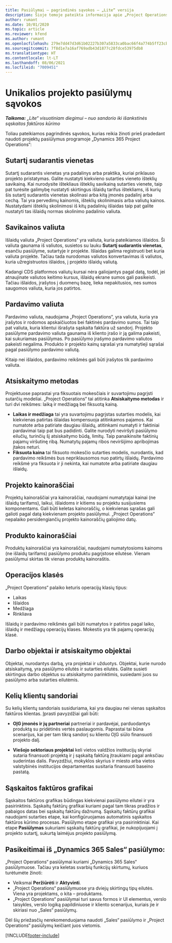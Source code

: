```yaml
---
title: Pasiūlymai – pagrindinės sąvokos – „Lite“ versija
description: Šioje temoje pateikta informacija apie „Project Operations“ projektų pasiūlymų naudojimą.
author: rumant
ms.date: 10/01/2020
ms.topic: article
ms.reviewer: kfend
ms.author: rumant
ms.openlocfilehash: 279e7dd47d3d61b02227b307a5833ca0bac66f4a774b5ff23cb69aac417e2f0e
ms.sourcegitcommit: 7f8d1e7a16af769adb43d1877c28fdce53975db8
ms.translationtype: HT
ms.contentlocale: lt-LT
ms.lasthandoff: 08/06/2021
ms.locfileid: "7009451"
---
```

# <a name="concepts-unique-to-project-quotes"></a>Unikalios projekto pasiūlymų sąvokos

_**Taikoma:** „Lite“ visuotiniam diegimui – nuo sandorio iki išankstinės sąskaitos faktūros kūrimo_


Toliau pateikiamos pagrindinės sąvokos, kurias reikia žinoti prieš pradedant naudoti projektų pasiūlymus programoje „Dynamics 365 Project Operations“:

## <a name="contracting-unit"></a>Sutartį sudarantis vienetas

Sutartį sudarantis vienetas yra padalinys arba praktika, kuriai priklauso projekto pristatymas. Galite nustatyti kiekvieno sutarties vieneto išteklių savikainą. Kai nurodysite ištekliaus išteklių savikainą sutarties vienete, taip pat turėsite galimybę nustatyti skirtingus išlaidų tarifus ištekliams, iš kurių šis sutartį sudarantis vienetas skolinasi arba kitą įmonės padalinį arba cechą. Tai yra pervedimų kainomis, išteklių skolinimasis arba valiutų kainos. Nustatydami išteklių skolinimosi iš kitų padalinių išlaidas taip pat galite nustatyti tas išlaidų normas skolinimo padalinio valiuta.

## <a name="cost-currency"></a>Savikainos valiuta

Išlaidų valiuta „Project Operations“ yra valiuta, kuria pateikiamos išlaidos. Ši valiuta gaunama iš valiutos, susietos su lauku **Sutartį sudarantis vienetas**, esančiu pasiūlyme, sutartyje ir projekte. Išlaidas galima registruoti bet kuria valiuta projekte. Tačiau tada nurodomas valiutos konvertavimas iš valiutos, kuria užregistruotos išlaidos, į projekto išlaidų valiutą.

Kadangi CDS platformos valiutų kursai nėra galiojantys pagal datą, todėl, jei atnaujinate valiutos keitimo kursus, išlaidų ekrane sumos gali pasikeisti. Tačiau išlaidos, įrašytos į duomenų bazę, lieka nepakitusios, nes sumos saugomos valiuta, kuria jos patirtos.

## <a name="sales-currency"></a>Pardavimo valiuta

Pardavimo valiuta, naudojama „Project Operations“, yra valiuta, kuria yra įrašytos ir rodomos apskaičiuotos bei faktinės pardavimo sumos. Tai taip pat valiuta, kuria klientui išrašyta sąskaita faktūra už sandorį. Projekto pasiūlyme pardavimo valiuta gaunama iš kliento įrašo ir ją galima pakeisti, kai sukuriamas pasiūlymas. Po pasiūlymo įrašymo pardavimo valiutos pakeisti negalima. Produkto ir projekto kainų sąrašai yra numatytieji sąrašai pagal pasiūlymo pardavimo valiutą.

Kitaip nei išlaidos, pardavimo reikšmės gali būti įrašytos tik pardavimo valiuta.

## <a name="billing-method"></a>Atsiskaitymo metodas

Projektuose paprastai yra fiksuotais mokesčiais ir suvartojimu pagrįsti sutarčių modeliai. „Project Operations“ tai atitinka **Atsiskaitymo metodas** ir turi dvi reikšmes: laiką ir medžiagą bei fiksuotą kainą.

- **Laikas ir medžiaga** tai yra suvartojimu pagrįstas sutarties modelis, kai kiekvienas patirtas išlaidas kompensuoja atitinkamos pajamos. Kai numatote arba patiriate daugiau išlaidų, atitinkami numatyti ir faktiniai pardavimai taip pat bus padidinti. Galite nurodyti neviršyti pasiūlymo eilučių, turinčių šį atsiskaitymo būdą, limitų. Taip panaikinsite faktinių pajamų viršutinę ribą. Numatytų pajamų ribos neviršijimo apribojimas įtakos neturi.
- **Fiksuota kaina** tai fiksuoto mokesčio sutarties modelis, nurodantis, kad pardavimo reikšmės bus nepriklausomos nuo patirtų išlaidų. Pardavimo reikšmė yra fiksuota ir ji nekinta, kai numatote arba patiriate daugiau išlaidų.

## <a name="project-price-lists"></a>Projekto kainoraščiai

Projektų kainoraščiai yra kainoraščiai, naudojami numatytajai kainai (ne išlaidų tarifams), laikui, išlaidoms ir kitiems su projektu susijusiems komponentams. Gali būti keletas kainoraščių, o kiekvienas sąrašas gali galioti pagal datą kiekvienam projekto pasiūlymui. „Project Operations“ nepalaiko persidengiančių projekto kainoraščių galiojimo datų.

## <a name="product-price-lists"></a>Produkto kainoraščiai

Produktų kainoraščiai yra kainoraščiai, naudojami numatytosioms kainoms (ne išlaidų tarifams) pasiūlymo produktu pagrįstose eilutėse. Vienam pasiūlymui skirtas tik vienas produktų kainoraštis.

## <a name="transaction-classes"></a>Operacijos klasės

„Project Operations“ palaiko keturis operacijų klasių tipus:

- Laikas
- Išlaidos
- Medžiaga
- Rinkliava

Išlaidų ir pardavimo reikšmės gali būti numatytos ir patirtos pagal laiko, išlaidų ir medžiagų operacijų klases. Mokestis yra tik pajamų operacijų klasė.

## <a name="work-entities-and-billing-entities"></a>Darbo objektai ir atsiskaitymo objektai

Objektai, nurodantys darbą, yra projektai ir užduotys. Objektai, kurie nurodo atsiskaitymą, yra pasiūlymo eilutės ir sutarties eilutės. Galite susieti skirtingus darbo objektus su atsiskaitymo parinktimis, susiedami juos su pasiūlymo arba sutarties eilutėmis.

## <a name="multi-customer-deals"></a>Kelių klientų sandoriai

Su kelių klientų sandoriais susiduriama, kai yra daugiau nei vienas sąskaitos faktūros klientas. Įprasti pavyzdžiai gali būti:

- **OĮG įmonės ir jų partneriai** partneriai ir pardavėjai, parduodantys produktą su pridėtinės vertės paslaugomis. Paprastai tai būna scenarijus, kai per tam tikrą sandorį su klientu OĮG siūlo finansuoti projekto dalį. 

- **Viešojo sektoriaus projektai** keli vietos valdžios institucijų skyriai sutaria finansuoti projektą ir į sąskaitą faktūrą įtraukiami pagal anksčiau suderintas dalis. Pavyzdžiui, mokyklos skyrius ir miesto arba vietos valstybinės institucijos departamentas susitaria finansuoti baseino pastatą.

## <a name="invoice-schedules"></a>Sąskaitos faktūros grafikai

Sąskaitos faktūros grafikas būdingas kiekvienai pasiūlymo eilutei ir yra pasirinktinis. Sąskaitų faktūrų grafikai kuriami pagal tam tikras pradžios ir pabaigos datas bei sąskaitų faktūrų dažnumą. Sąskaitų faktūrų grafikai naudojami sutarties etape, kai konfigūruojamas automatinis sąskaitos faktūros kūrimo procesas. Pasiūlymo etape grafikai yra pasirinktiniai. Kai etape **Pasiūlymas** sukuriami sąskaitų faktūrų grafikai, jie nukopijuojami į projekto sutartį, sukurtą laimėjus projekto pasiūlymą.

## <a name="changes-from-dynamics-365-sales-quote"></a>Pasikeitimai iš „Dynamics 365 Sales“ pasiūlymo:

„Project Operations“ pasiūlymai kuriami „Dynamics 365 Sales“ pasiūlymuose. Tačiau yra keletas svarbių funkcijų skirtumų, kuriuos turėtumėte žinoti:

- Veiksmai **Peržiūrėti** ir **Aktyvinti**.
- „Project Operations“ pasiūlymuose yra dviejų skirtingų tipų eilutės. Viena yra projektams, o kita – produktams.
- „Project Operations“ pasiūlymai turi savus formos ir UI elementus, verslo taisykles, verslo logiką papildiniuose ir kliento scenarijus, kuriais jie ir skiriasi nuo „Sales“ pasiūlymų.

Dėl šių priežasčių nerekomenduojama naudoti „Sales“ pasiūlymo ir „Project Operations“ pasiūlymų keičiant juos vietomis.


[!INCLUDE[footer-include](../../includes/footer-banner.md)]
